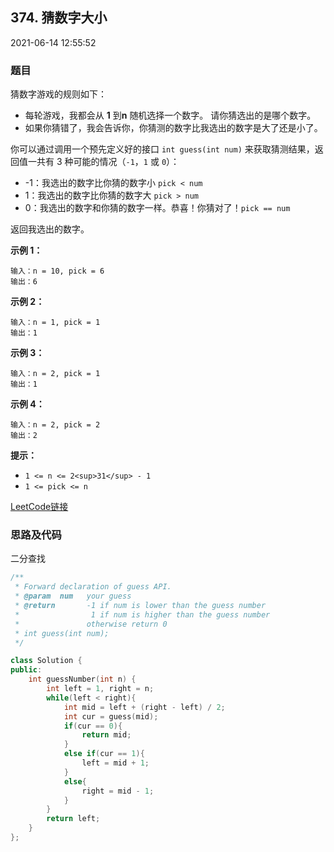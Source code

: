 ## 374. 猜数字大小 

2021-06-14 12:55:52

### 题目

猜数字游戏的规则如下：


- 每轮游戏，我都会从 **1** 到**n** 随机选择一个数字。 请你猜选出的是哪个数字。
- 如果你猜错了，我会告诉你，你猜测的数字比我选出的数字是大了还是小了。


你可以通过调用一个预先定义好的接口 ``int guess(int num)`` 来获取猜测结果，返回值一共有 3 种可能的情况（``-1``，``1`` 或 
``0``）：


- -1：我选出的数字比你猜的数字小 ``pick < num``
- 1：我选出的数字比你猜的数字大 ``pick > num``
- 0：我选出的数字和你猜的数字一样。恭喜！你猜对了！``pick == num``


返回我选出的数字。

 

**示例 1：**

```
输入：n = 10, pick = 6
输出：6
```

**示例 2：**

```
输入：n = 1, pick = 1
输出：1
```

**示例 3：**

```
输入：n = 2, pick = 1
输出：1
```

**示例 4：**

```
输入：n = 2, pick = 2
输出：2
```

 

**提示：**


- ``1 <= n <= 2<sup>31</sup> - 1``
- ``1 <= pick <= n``



[LeetCode链接](https://leetcode-cn.com/problems/guess-number-higher-or-lower/)

### 思路及代码

二分查找

```cpp
/** 
 * Forward declaration of guess API.
 * @param  num   your guess
 * @return 	     -1 if num is lower than the guess number
 *			      1 if num is higher than the guess number
 *               otherwise return 0
 * int guess(int num);
 */

class Solution {
public:
    int guessNumber(int n) {
        int left = 1, right = n;
        while(left < right){
            int mid = left + (right - left) / 2;
            int cur = guess(mid);
            if(cur == 0){
                return mid;
            }
            else if(cur == 1){
                left = mid + 1;
            }
            else{
                right = mid - 1;
            }
        }
        return left;
    }
};
```